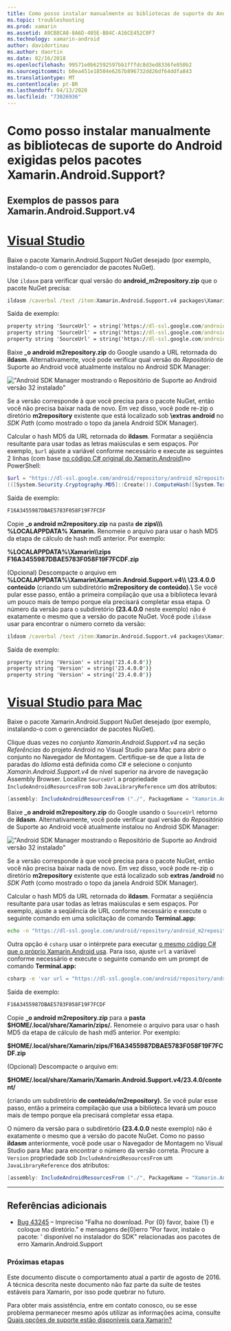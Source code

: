 ```yaml
---
title: Como posso instalar manualmente as bibliotecas de suporte do Android exigidas pelos pacotes Xamarin.Android.Support?
ms.topic: troubleshooting
ms.prod: xamarin
ms.assetid: A9CB8CA8-8A6D-405E-B84C-A16CE452C0F7
ms.technology: xamarin-android
author: davidortinau
ms.author: daortin
ms.date: 02/16/2018
ms.openlocfilehash: 99571e0b62592597bb1fffdc8d3ed8336fe050b2
ms.sourcegitcommit: b0ea451e18504e6267b896732dd26df64ddfa843
ms.translationtype: MT
ms.contentlocale: pt-BR
ms.lasthandoff: 04/13/2020
ms.locfileid: "73026936"
---
```

# <a name="how-can-i-manually-install-the-android-support-libraries-required-by-the-xamarinandroidsupport-packages"></a>Como posso instalar manualmente as bibliotecas de suporte do Android exigidas pelos pacotes Xamarin.Android.Support?

## <a name="example-steps-for-xamarinandroidsupportv4"></a>Exemplos de passos para Xamarin.Android.Support.v4 

# <a name="visual-studio"></a>[Visual Studio](#tab/windows)

Baixe o pacote Xamarin.Android.Support NuGet desejado (por exemplo, instalando-o com o gerenciador de pacotes NuGet).

Use `ildasm` para verificar qual versão do **android_m2repository.zip** que o pacote NuGet precisa:

```cmd
ildasm /caverbal /text /item:Xamarin.Android.Support.v4 packages\Xamarin.Android.Support.v4.23.4.0.1\lib\MonoAndroid403\Xamarin.Android.Support.v4.dll | findstr SourceUrl
```

Saída de exemplo:

```cmd
property string 'SourceUrl' = string('https://dl-ssl.google.com/android/repository/android_m2repository_r32.zip')
property string 'SourceUrl' = string('https://dl-ssl.google.com/android/repository/android_m2repository_r32.zip')
property string 'SourceUrl' = string('https://dl-ssl.google.com/android/repository/android_m2repository_r32.zip')
```

Baixe **\_o android m2repository.zip** do Google usando a URL retornada do **ildasm**. Alternativamente, você pode verificar qual versão do _Repositório_ de Suporte ao Android você atualmente instalou no Android SDK Manager:

!["Android SDK Manager mostrando o Repositório de Suporte ao Android versão 32 instalado"](install-android-support-library-images/sdk-extras.png)

Se a versão corresponde à que você precisa para o pacote NuGet, então você não precisa baixar nada de novo. Em vez disso, você pode re-zip o diretório **m2repository** existente que está localizado sob **\\extras android** no _SDK Path_ (como mostrado o topo da janela Android SDK Manager).

Calcular o hash MD5 da URL retornada do **ildasm**. Formatar a seqüência resultante para usar todas as letras maiúsculas e sem espaços. Por exemplo, `$url` ajuste a variável conforme necessário e execute as seguintes 2 linhas (com base [no código C# original do Xamarin.Android)](https://github.com/xamarin/xamarin-android/blob/8e8a4dd90f26eb39172876cc52181b6639e20524/src/Xamarin.Android.Build.Tasks/Tasks/GetAdditionalResourcesFromAssemblies.cs#L208)no PowerShell:

```powershell
$url = "https://dl-ssl.google.com/android/repository/android_m2repository_r32.zip"
(([System.Security.Cryptography.MD5]::Create()).ComputeHash([System.Text.Encoding]::UTF8.GetBytes($url)) | %{ $_.ToString("X02") }) -join ""
```

Saída de exemplo:

```powershell
F16A3455987DBAE5783F058F19F7FCDF
```

Copie **\_o android m2repository.zip** na pasta **de zips\\\\\\ %LOCALAPPDATA% Xamarin.** Renomeie o arquivo para usar o hash MD5 da etapa de cálculo de hash md5 anterior. Por exemplo:

**%LOCALAPPDATA%\\Xamarin\\\\zips F16A3455987DBAE5783F058F19F7FCDF.zip**

(Opcional) Descompacte o arquivo em **%LOCALAPPDATA%\\Xamarin\\Xamarin.Android.Support.v4\\\\ \\23.4.0.0 conteúdo** (criando um subdiretório **m2repository de conteúdo).\\** Se você pular esse passo, então a primeira compilação que usa a biblioteca levará um pouco mais de tempo porque ela precisará completar essa etapa.
O número da versão para o subdiretório **(23.4.0.0** neste exemplo) não é exatamente o mesmo que a versão do pacote NuGet. Você pode `ildasm` usar para encontrar o número correto da versão:

```cmd
ildasm /caverbal /text /item:Xamarin.Android.Support.v4 packages\Xamarin.Android.Support.v4.23.4.0.1\lib\MonoAndroid403\Xamarin.Android.Support.v4.dll | findstr /C:"string 'Version'"
```

Saída de exemplo:

```cmd
property string 'Version' = string('23.4.0.0')}
property string 'Version' = string('23.4.0.0')}
property string 'Version' = string('23.4.0.0')}
```

# <a name="visual-studio-for-mac"></a>[Visual Studio para Mac](#tab/macos)

Baixe o pacote Xamarin.Android.Support NuGet desejado (por exemplo, instalando-o com o gerenciador de pacotes NuGet).

Clique duas vezes no _conjunto Xamarin.Android.Support.v4_ na seção _Referências_ do projeto Android no Visual Studio para Mac para abrir o conjunto no Navegador de Montagem. Certifique-se de que a lista de paradas do _Idioma_ está definida como _C#_ e selecione o conjunto _Xamarin.Android.Support.v4_ de nível superior na árvore de navegação Assembly Browser. Localize `SourceUrl` a propriedade `IncludeAndroidResourcesFrom` sob `JavaLibraryReference` um dos atributos:

```csharp
[assembly: IncludeAndroidResourcesFrom ("./", PackageName = "Xamarin.Android.Support.v4", SourceUrl = "https://dl-ssl.google.com/android/repository/android_m2repository_r32.zip", EmbeddedArchive = "m2repository/com/android/support/support-v4/23.4.0/support-v4-23.4.0.aar", Version = "23.4.0.0")]
```

Baixe **\_o android m2repository.zip** do Google usando o `SourceUrl` retorno de **ildasm**. Alternativamente, você pode verificar qual versão do _Repositório_ de Suporte ao Android você atualmente instalou no Android SDK Manager:

!["Android SDK Manager mostrando o Repositório de Suporte ao Android versão 32 instalado"](install-android-support-library-images/sdk-extras.png)

Se a versão corresponde à que você precisa para o pacote NuGet, então você não precisa baixar nada de novo. Em vez disso, você pode re-zip o diretório **m2repository** existente que está localizado sob **extras /android** no _SDK Path_ (como mostrado o topo da janela Android SDK Manager).

Calcular o hash MD5 da URL retornada do **ildasm**. Formatar a seqüência resultante para usar todas as letras maiúsculas e sem espaços. Por exemplo, ajuste a seqüência de URL conforme necessário e execute o seguinte comando em uma solicitação de comando **Terminal.app:**

```bash
echo -n "https://dl-ssl.google.com/android/repository/android_m2repository_r32.zip" | md5 | tr '[:lower:]' '[:upper:]'
```

Outra opção é `csharp` usar o intérprete para executar [o mesmo código C# que o próprio Xamarin.Android usa](https://github.com/xamarin/xamarin-android/blob/8e8a4dd90f26eb39172876cc52181b6639e20524/src/Xamarin.Android.Build.Tasks/Tasks/GetAdditionalResourcesFromAssemblies.cs#L208).
Para isso, ajuste `url` a variável conforme necessário e execute o seguinte comando em um prompt de comando **Terminal.app:**

```bash
csharp -e 'var url = "https://dl-ssl.google.com/android/repository/android_m2repository_r32.zip"; string.Concat((System.Security.Cryptography.MD5.Create().ComputeHash(System.Text.Encoding.UTF8.GetBytes(url))).Select(b => b.ToString("X02")))'
```

Saída de exemplo:

```bash
F16A3455987DBAE5783F058F19F7FCDF
```

Copie **\_o android m2repository.zip** para a **pasta $HOME/.local/share/Xamarin/zips/.** Renomeie o arquivo para usar o hash MD5 da etapa de cálculo de hash md5 anterior. Por exemplo:

**$HOME/.local/share/Xamarin/zips/F16A3455987DBAE5783F058F19F7FCDF.zip**

(Opcional) Descompacte o arquivo em: 

**$HOME/.local/share/Xamarin/Xamarin.Android.Support.v4/23.4.0/content/**

(criando um subdiretório **de conteúdo/m2repository).** Se você pular esse passo, então a primeira compilação que usa a biblioteca levará um pouco mais de tempo porque ela precisará completar essa etapa.

O número da versão para o subdiretório **(23.4.0.0** neste exemplo) não é exatamente o mesmo que a versão do pacote NuGet. Como no passo **ildasm** anteriormente, você pode usar o Navegador de Montagem no Visual Studio para Mac para encontrar o número da versão correta. Procure a `Version` propriedade sob `IncludeAndroidResourcesFrom` um `JavaLibraryReference` dos atributos:

```csharp
[assembly: IncludeAndroidResourcesFrom ("./", PackageName = "Xamarin.Android.Support.v4", SourceUrl = "https://dl-ssl.google.com/android/repository/android_m2repository_r32.zip", EmbeddedArchive = "m2repository/com/android/support/support-v4/23.4.0/support-v4-23.4.0.aar", Version = "23.4.0.0")]
```

-----

## <a name="additional-references"></a>Referências adicionais

- [Bug 43245](https://bugzilla.xamarin.com/show_bug.cgi?id=43245) – Impreciso "Falha no download. Por {0} favor, baixe {1} e coloque no diretório." e mensagens de{0}erro "Por favor, instale o pacote: ' disponível no instalador do SDK" relacionadas aos pacotes de erro Xamarin.Android.Support

### <a name="next-steps"></a>Próximas etapas

Este documento discute o comportamento atual a partir de agosto de 2016. A técnica descrita neste documento não faz parte da suíte de testes estáveis para Xamarin, por isso pode quebrar no futuro.

Para obter mais assistência, entre em contato conosco, ou se esse problema permanecer mesmo após utilizar as informações acima, consulte [Quais opções de suporte estão disponíveis para Xamarin?](~/cross-platform/troubleshooting/support-options.md)
